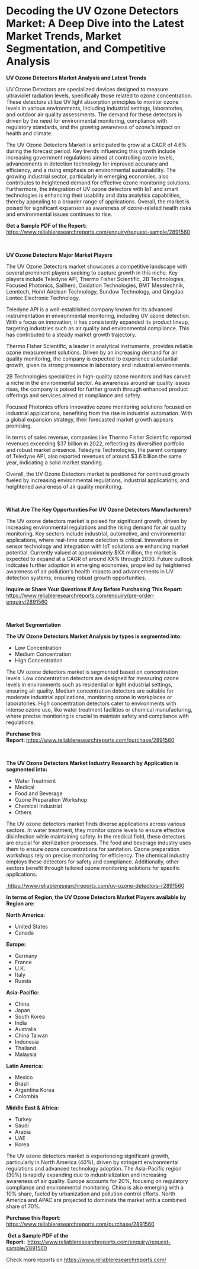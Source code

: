 <p><h1>Decoding the UV Ozone Detectors Market: A Deep Dive into the Latest Market Trends, Market Segmentation, and Competitive Analysis</h1></p><p><strong>UV Ozone Detectors Market Analysis and Latest Trends</strong></p>
<p><p>UV Ozone Detectors are specialized devices designed to measure ultraviolet radiation levels, specifically those related to ozone concentration. These detectors utilize UV light absorption principles to monitor ozone levels in various environments, including industrial settings, laboratories, and outdoor air quality assessments. The demand for these detectors is driven by the need for environmental monitoring, compliance with regulatory standards, and the growing awareness of ozone's impact on health and climate.</p><p>The UV Ozone Detectors Market is anticipated to grow at a CAGR of 4.6% during the forecast period. Key trends influencing this growth include increasing government regulations aimed at controlling ozone levels, advancements in detection technology for improved accuracy and efficiency, and a rising emphasis on environmental sustainability. The growing industrial sector, particularly in emerging economies, also contributes to heightened demand for effective ozone monitoring solutions. Furthermore, the integration of UV ozone detectors with IoT and smart technologies is enhancing their usability and data analytics capabilities, thereby appealing to a broader range of applications. Overall, the market is poised for significant expansion as awareness of ozone-related health risks and environmental issues continues to rise.</p></p>
<p><strong>Get a Sample PDF of the Report:&nbsp;</strong> <a href="https://www.reliableresearchreports.com/enquiry/request-sample/2891560?utm_campaign=2251&utm_medium=2&utm_source=Github&utm_content=ia&utm_term=14032025&utm_id=uv-ozone-detectors">https://www.reliableresearchreports.com/enquiry/request-sample/2891560</a></p>
<p>&nbsp;</p>
<p><strong>UV Ozone Detectors Major Market Players</strong></p>
<p><p>The UV Ozone Detectors market showcases a competitive landscape with several prominent players seeking to capture growth in this niche. Key players include Teledyne API, Thermo Fisher Scientific, 2B Technologies, Focused Photonics, Sailhero, Oxidation Technologies, BMT Messtechnik, Lenntech, Honri Airclean Technology, Sundow Technology, and Qingdao Lontec Electronic Technology. </p><p>Teledyne API is a well-established company known for its advanced instrumentation in environmental monitoring, including UV ozone detection. With a focus on innovation, it has consistently expanded its product lineup, targeting industries such as air quality and environmental compliance. This has contributed to a steady market growth trajectory.</p><p>Thermo Fisher Scientific, a leader in analytical instruments, provides reliable ozone measurement solutions. Driven by an increasing demand for air quality monitoring, the company is expected to experience substantial growth, given its strong presence in laboratory and industrial environments.</p><p>2B Technologies specializes in high-quality ozone monitors and has carved a niche in the environmental sector. As awareness around air quality issues rises, the company is poised for further growth through enhanced product offerings and services aimed at compliance and safety.</p><p>Focused Photonics offers innovative ozone monitoring solutions focused on industrial applications, benefiting from the rise in industrial automation. With a global expansion strategy, their forecasted market growth appears promising.</p><p>In terms of sales revenue, companies like Thermo Fisher Scientific reported revenues exceeding $37 billion in 2022, reflecting its diversified portfolio and robust market presence. Teledyne Technologies, the parent company of Teledyne API, also reported revenues of around $3.6 billion the same year, indicating a solid market standing.</p><p>Overall, the UV Ozone Detectors market is positioned for continued growth fueled by increasing environmental regulations, industrial applications, and heightened awareness of air quality monitoring.</p></p>
<p>&nbsp;</p>
<p><strong>What Are The Key Opportunities For UV Ozone Detectors Manufacturers?</strong></p>
<p><p>The UV ozone detectors market is poised for significant growth, driven by increasing environmental regulations and the rising demand for air quality monitoring. Key sectors include industrial, automotive, and environmental applications, where real-time ozone detection is critical. Innovations in sensor technology and integration with IoT solutions are enhancing market potential. Currently valued at approximately $XX million, the market is expected to expand at a CAGR of around XX% through 2030. Future outlook indicates further adoption in emerging economies, propelled by heightened awareness of air pollution's health impacts and advancements in UV detection systems, ensuring robust growth opportunities.</p></p>
<p><strong>Inquire or Share Your Questions If Any Before Purchasing This Report:</strong> <a href="https://www.reliableresearchreports.com/enquiry/pre-order-enquiry/2891560?utm_campaign=2251&utm_medium=2&utm_source=Github&utm_content=ia&utm_term=14032025&utm_id=uv-ozone-detectors">https://www.reliableresearchreports.com/enquiry/pre-order-enquiry/2891560</a></p>
<p>&nbsp;</p>
<p><strong>Market Segmentation</strong></p>
<p><strong>The UV Ozone Detectors Market Analysis by types is segmented into:</strong></p>
<p><ul><li>Low Concentration</li><li>Medium Concentration</li><li>High Concentration</li></ul></p>
<p><p>The UV ozone detectors market is segmented based on concentration levels. Low concentration detectors are designed for measuring ozone levels in environments such as residential or light industrial settings, ensuring air quality. Medium concentration detectors are suitable for moderate industrial applications, monitoring ozone in workplaces or laboratories. High concentration detectors cater to environments with intense ozone use, like water treatment facilities or chemical manufacturing, where precise monitoring is crucial to maintain safety and compliance with regulations.</p></p>
<p><strong>Purchase this Report:&nbsp;</strong><a href="https://www.reliableresearchreports.com/purchase/2891560?utm_campaign=2251&utm_medium=2&utm_source=Github&utm_content=ia&utm_term=14032025&utm_id=uv-ozone-detectors">https://www.reliableresearchreports.com/purchase/2891560</a></p>
<p>&nbsp;</p>
<p><strong>The UV Ozone Detectors Market Industry Research by Application is segmented into:</strong></p>
<p><ul><li>Water Treatment</li><li>Medical</li><li>Food and Beverage</li><li>Ozone Preparation Workshop</li><li>Chemical Industrial</li><li>Others</li></ul></p>
<p><p>The UV ozone detectors market finds diverse applications across various sectors. In water treatment, they monitor ozone levels to ensure effective disinfection while maintaining safety. In the medical field, these detectors are crucial for sterilization processes. The food and beverage industry uses them to ensure ozone concentrations for sanitation. Ozone preparation workshops rely on precise monitoring for efficiency. The chemical industry employs these detectors for safety and compliance. Additionally, other sectors benefit through tailored ozone monitoring solutions for specific applications.</p></p>
<p><a href="https://www.reliableresearchreports.com/uv-ozone-detectors-r2891560?utm_campaign=2251&utm_medium=2&utm_source=Github&utm_content=ia&utm_term=14032025&utm_id=uv-ozone-detectors">&nbsp;https://www.reliableresearchreports.com/uv-ozone-detectors-r2891560</a></p>
<p><strong>In terms of Region, the UV Ozone Detectors Market Players available by Region are:</strong></p>
<p>
    <p> <strong> North America: </strong>
        <ul>
            <li>United States</li>
            <li>Canada</li>
        </ul>
        </p> 
    <p> <strong> Europe: </strong>
        <ul>
            <li>Germany</li>
            <li>France</li>
            <li>U.K.</li>
            <li>Italy</li>
            <li>Russia</li>
        </ul>
        </p> 
    <p> <strong> Asia-Pacific: </strong>
        <ul>
            <li>China</li>
            <li>Japan</li>
            <li>South Korea</li>
            <li>India</li>
            <li>Australia</li>
            <li>China Taiwan</li>
            <li>Indonesia</li>
            <li>Thailand</li>
            <li>Malaysia</li>
        </ul>
        </p> 
    <p> <strong> Latin America: </strong>
        <ul>
            <li>Mexico</li>
            <li>Brazil</li>
            <li>Argentina Korea</li>
            <li>Colombia</li>
        </ul>
        </p> 
    <p> <strong> Middle East & Africa: </strong>
        <ul>
            <li>Turkey</li>
            <li>Saudi</li>
            <li>Arabia</li>
            <li>UAE</li>
            <li>Korea</li>
        </ul>
    </p>
    </p>
<p><p>The UV ozone detectors market is experiencing significant growth, particularly in North America (40%), driven by stringent environmental regulations and advanced technology adoption. The Asia-Pacific region (30%) is rapidly expanding due to industrialization and increasing awareness of air quality. Europe accounts for 20%, focusing on regulatory compliance and environmental monitoring. China is also emerging with a 10% share, fueled by urbanization and pollution control efforts. North America and APAC are projected to dominate the market with a combined share of 70%.</p></p>
<p><strong>Purchase this Report: </strong><a href="https://www.reliableresearchreports.com/purchase/2891560?utm_campaign=2251&utm_medium=2&utm_source=Github&utm_content=ia&utm_term=14032025&utm_id=uv-ozone-detectors">https://www.reliableresearchreports.com/purchase/2891560</a></p>
<p>&nbsp;<strong>Get a Sample PDF of the Report:&nbsp;&nbsp;</strong><a href="https://www.reliableresearchreports.com/enquiry/request-sample/2891560?utm_campaign=2251&utm_medium=2&utm_source=Github&utm_content=ia&utm_term=14032025&utm_id=uv-ozone-detectors">https://www.reliableresearchreports.com/enquiry/request-sample/2891560</a></p>
<p><strong></strong></p>
<p>Check more reports on <a href="https://www.reliableresearchreports.com/?utm_campaign=2251&utm_medium=2&utm_source=Github&utm_content=ia&utm_term=14032025&utm_id=uv-ozone-detectors">https://www.reliableresearchreports.com/</a></p>
